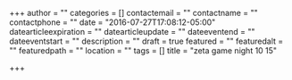 +++
author = ""
categories = []
contactemail = ""
contactname = ""
contactphone = ""
date = "2016-07-27T17:08:12-05:00"
datearticleexpiration = ""
datearticleupdate = ""
dateeventend = ""
dateeventstart = ""
description = ""
draft = true
featured = ""
featuredalt = ""
featuredpath = ""
location = ""
tags = []
title = "zeta game night 10 15"

+++

